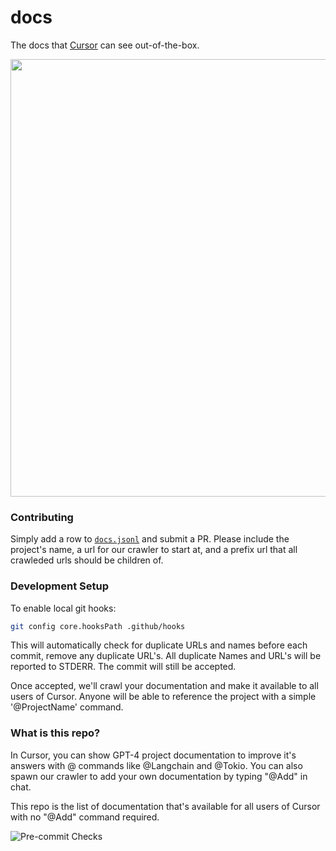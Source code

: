 # docs

The docs that [Cursor](https://cursor.com/) can see out-of-the-box.

<p align="center">
<a href="https://cursor.so/">
<img src="https://github-production-user-asset-6210df.s3.amazonaws.com/4297743/252120561-58028389-522b-4391-abd2-d159fb017519.png" width="700"><br>
</a>
</p>

### Contributing

Simply add a row to [`docs.jsonl`](docs.jsonl) and submit a PR. Please include the project's name, a url for our crawler to start at, and a prefix url that all crawleded urls should be children of.

### Development Setup

To enable local git hooks:
```bash
git config core.hooksPath .github/hooks
```
This will automatically check for duplicate URLs and names before each commit, remove any duplicate URL's. All duplicate Names and URL's will be reported to STDERR. The commit will still be accepted.

Once accepted, we'll crawl your documentation and make it available to all users of Cursor. Anyone will be able to reference the project with a simple '@ProjectName' command.

### What is this repo?

In Cursor, you can show GPT-4 project documentation to improve it's answers with @ commands like @Langchain and @Tokio. You can also spawn our crawler to add your own documentation by typing "@Add" in chat.

This repo is the list of documentation that's available for all users of Cursor with no "@Add" command required.

![Pre-commit Checks](https://github.com/getcursor/docs/actions/workflows/pre-commit.yml/badge.svg)
